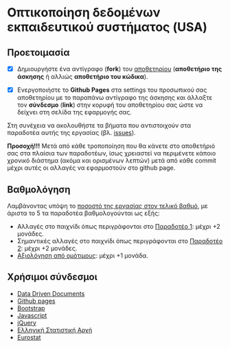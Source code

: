 # Οπτικοποίηση δεδομένων εκπαιδευτικού συστήματος (USA)

## Προετοιμασία
- [x] Δημιουργήστε ένα αντίγραφο (**fork**) του [αποθετηρίου](https://github.com/ioniodi/D3js-US-educational-attainment/) (**αποθετήριο της άσκησης** ή αλλιώς **αποθετήριο του κώδικα**).

- [x] Ενεργοποιήστε το **Github Pages** στα settings του προσωπικού σας αποθετηρίου με το παραπάνω αντίγραφο της άσκησης και άλλαξτε τον **σύνδεσμο** (**link**) στην κορυφή του αποθετηρίου σας ώστε να δείχνει στη σελίδα της εφαρμογής σας.

Στη συνέχεια να ακολουθήστε τα βήματα που αντιστοιχούν στα παραδοτέα αυτής της εργασίας (βλ. [issues](https://github.com/ioniodi/D3js-US-educational-attainment/issues)).


**Προσοχή!!!** Μετά από κάθε τροποποίηση που θα κάνετε στο αποθετήριό σας στα πλαίσια των παραδοτέων, ίσως χρειαστεί να περιμένετε κάποιο χρονικό διάστημα (ακόμα και ορισμένων λεπτών) μετά από κάθε commit μέχρι αυτές οι αλλαγές να εφαρμοστούν στο github page.


## Βαθμολόγηση
Λαμβάνοντας υπόψη το [ποσοστό της εργασίας στον τελικό βαθμό](https://github.com/courses-ionio/projects/blob/master/dev/index.md), με άριστα το 5 τα παραδοτέα βαθμολογούνται ως εξής:
- Αλλαγές στο παιχνίδι όπως περιγράφονται στο [Παραδοτέο 1](https://github.com/ioniodi/D3js-US-educational-attainment/issues/3): μέχρι +2 μονάδες. 
- Σημαντικές αλλαγές στο παιχνίδι όπως περιγράφονται στο [Παραδοτέο 2](https://github.com/ioniodi/D3js-US-educational-attainment/issues/2): μέχρι +2 μονάδες.
- [Aξιολόγηση από ομότιμους](https://github.com/ioniodi/D3js-US-educational-attainment/issues/1): μέχρι +1 μονάδα.

## Χρήσιμοι σύνδεσμοι

* [Data Driven Documents](https://d3js.org/)
* [Github pages](https://pages.github.com/)
* [Bootstrap](https://getbootstrap.com/)
* [Javascript](https://www.javascript.com/)
* [jQuery](https://jquery.com/)
* [Ελληνική Στατιστική Αρχή](http://www.statistics.gr/)
* [Eurostat](http://ec.europa.eu/eurostat/)

